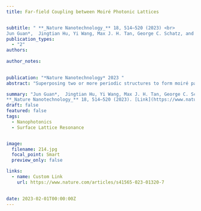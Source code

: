 ```yaml
---
title: Far-field Coupling between Moiré Photonic Lattices


subtitle: " **_Nature Nanotechnology_** 18, 514–520 (2023) <br> 
Jun Guan*,  Jingtian Hu, Yi Wang, Max J. H. Tan, George C. Schatz, and Teri W. Odom*"
publication_types:
  - "2"
authors: 
  
author_notes:
  

publication: "*Nature Nanotechnology* 2023 "
abstract: "Superposing two or more periodic structures to form moiré patterns is emerging as a promising platform to confine and manipulate light. However, moiré-facilitated interactions and phenomena have been constrained to the vicinity of moiré lattices. Here we report on the observation of ultralong-range coupling between photonic lattices in bilayer and multilayer moiré architectures mediated by dark surface lattice resonances in the vertical direction. We show that two-dimensional plasmonic nanoparticle lattices enable twist-angle-controlled directional lasing emission, even when the lattices are spatially separated by distances exceeding three orders of magnitude of lattice periodicity. Our discovery of far-field interlattice coupling opens the possibility of using the out-of-plane dimension for optical manipulation on the nanoscale and microscale."

summary: "Jun Guan*,  Jingtian Hu, Yi Wang, Max J. H. Tan, George C. Schatz, and Teri W. Odom*  <br>
**_Nature Nanotechnology_** 18, 514–520 (2023). [Link](https://www.nature.com/articles/s41565-023-01320-7)"
draft: false
featured: false
tags:
  - Nanophotonics
  - Surface Lattice Resonance


image:
  filename: 214.jpg
  focal_point: Smart
  preview_only: false

links:
  - name: Custom Link
    url: https://www.nature.com/articles/s41565-023-01320-7

 
date: 2023-02-01T00:00:00Z
---
```







